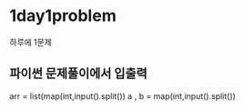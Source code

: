 # 1day1problem

하루에 1문제

## 파이썬 문제풀이에서 입출력

arr = list(map(int,input().split())
a , b = map(int,input().split())
